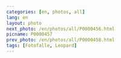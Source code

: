 ```yaml
---
categories: [en, photos, all]
lang: en
layout: photo
next_photo: /en/photos/all/P0000456.html
picname: P0000457
prev_photo: /en/photos/all/P0000458.html
tags: [Fotofalle, Leopard]
---
```

